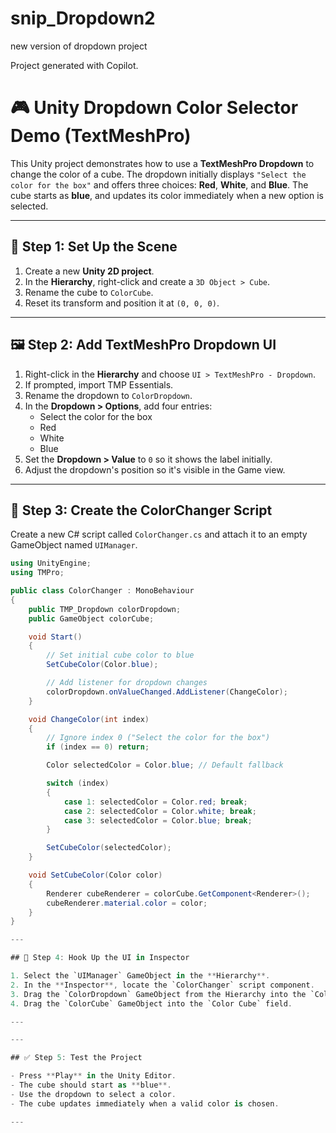 # snip_Dropdown2
new version of dropdown project

Project generated with Copilot.

# 🎮 Unity Dropdown Color Selector Demo (TextMeshPro)

This Unity project demonstrates how to use a **TextMeshPro Dropdown** to change the color of a cube. The dropdown initially displays `"Select the color for the box"` and offers three choices: **Red**, **White**, and **Blue**. The cube starts as **blue**, and updates its color immediately when a new option is selected.

---

## 🧱 Step 1: Set Up the Scene

1. Create a new **Unity 2D project**.
2. In the **Hierarchy**, right-click and create a `3D Object > Cube`.
3. Rename the cube to `ColorCube`.
4. Reset its transform and position it at `(0, 0, 0)`.

---

## 🖼️ Step 2: Add TextMeshPro Dropdown UI

1. Right-click in the **Hierarchy** and choose `UI > TextMeshPro - Dropdown`.
2. If prompted, import TMP Essentials.
3. Rename the dropdown to `ColorDropdown`.
4. In the **Dropdown > Options**, add four entries:
   - Select the color for the box
   - Red
   - White
   - Blue
5. Set the **Dropdown > Value** to `0` so it shows the label initially.
6. Adjust the dropdown's position so it's visible in the Game view.

---

## 🧠 Step 3: Create the ColorChanger Script

Create a new C# script called `ColorChanger.cs` and attach it to an empty GameObject named `UIManager`.

```csharp
using UnityEngine;
using TMPro;

public class ColorChanger : MonoBehaviour
{
    public TMP_Dropdown colorDropdown;
    public GameObject colorCube;

    void Start()
    {
        // Set initial cube color to blue
        SetCubeColor(Color.blue);

        // Add listener for dropdown changes
        colorDropdown.onValueChanged.AddListener(ChangeColor);
    }

    void ChangeColor(int index)
    {
        // Ignore index 0 ("Select the color for the box")
        if (index == 0) return;

        Color selectedColor = Color.blue; // Default fallback

        switch (index)
        {
            case 1: selectedColor = Color.red; break;
            case 2: selectedColor = Color.white; break;
            case 3: selectedColor = Color.blue; break;
        }

        SetCubeColor(selectedColor);
    }

    void SetCubeColor(Color color)
    {
        Renderer cubeRenderer = colorCube.GetComponent<Renderer>();
        cubeRenderer.material.color = color;
    }
}

---

## 🧩 Step 4: Hook Up the UI in Inspector

1. Select the `UIManager` GameObject in the **Hierarchy**.
2. In the **Inspector**, locate the `ColorChanger` script component.
3. Drag the `ColorDropdown` GameObject from the Hierarchy into the `Color Dropdown` field.
4. Drag the `ColorCube` GameObject into the `Color Cube` field.

---

---

## ✅ Step 5: Test the Project

- Press **Play** in the Unity Editor.
- The cube should start as **blue**.
- Use the dropdown to select a color.
- The cube updates immediately when a valid color is chosen.

---

